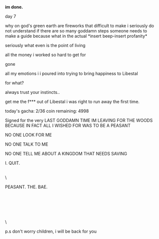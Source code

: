 <!-- title: Bae's Journal Entry: Day 7 -->

**im done.**

day 7

why on god's green earth are fireworks that difficult to make i seriously do not understand if there are so many goddamn steps someone needs to make a guide because what in the actual \*insert beep-insert profanity\*

seriously what even is the point of living

all the money i worked so hard to get for

gone

all my emotions i i poured into trying to bring happiness to Libestal

for what?

always trust your instincts..

get me the f\*\*\* out of Libestal i was right to run away the first time.

today's gacha: 2/36
coin remaining: 4998

Signed for the very LAST GODDAMN TIME
IM LEAVING FOR THE WOODS BECAUSE IN FACT ALL I WISHED FOR WAS TO BE A PEASANT

NO ONE LOOK FOR ME

NO ONE TALK TO ME

NO ONE TELL ME ABOUT A KINGDOM THAT NEEDS SAVING

I. QUIT.

\
\

PEASANT. THE. BAE.

\
\
\
\
\
\

p.s
don't worry children, i will be back for you
